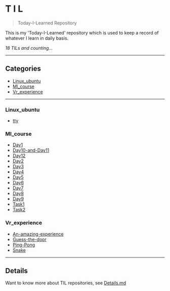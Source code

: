 # T I L
> Today-I-Learned Repository

This is my 'Today-I-Learned' repository which is used to keep a record of whatever I learn in daily basis. 

_18 TILs and counting..._
    
---
## Categories

* [Linux_ubuntu](#linux_ubuntu)
* [Ml_course](#ml_course)
* [Vr_experience](#vr_experience)

      
---

### Linux_ubuntu

- [tty](linux_ubuntu/tty.md)

### Ml_course

- [Day1](ml_course/Day1.md)
- [Day10-and-Day11](ml_course/Day10-and-Day11.md)
- [Day12](ml_course/Day12.md)
- [Day2](ml_course/Day2.md)
- [Day3](ml_course/Day3.md)
- [Day4](ml_course/Day4.md)
- [Day5](ml_course/Day5.md)
- [Day6](ml_course/Day6.md)
- [Day7](ml_course/Day7.md)
- [Day8](ml_course/Day8.md)
- [Day9](ml_course/Day9.md)
- [Task1](ml_course/Task1.md)
- [Task2](ml_course/Task2.md)

### Vr_experience

- [An-amazing-experience](vr_experience/An-amazing-experience.md)
- [Guess-the-door](vr_experience/Guess-the-door.md)
- [Ping-Pong](vr_experience/Ping-Pong.md)
- [Snake](vr_experience/Snake.md)


      
---

## Details
Want to know more about TIL repositories, see [Details.md](https://github.com/Pranav-Khurana/TIL/blob/master/Details.md) 
